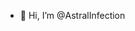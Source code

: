 - 👋 Hi, I’m @AstralInfection

<!---
AstralInfection/AstralInfection is a ✨ special ✨ repository because its `README.md` (this file) appears on your GitHub profile.
You can click the Preview link to take a look at your changes.
--->
